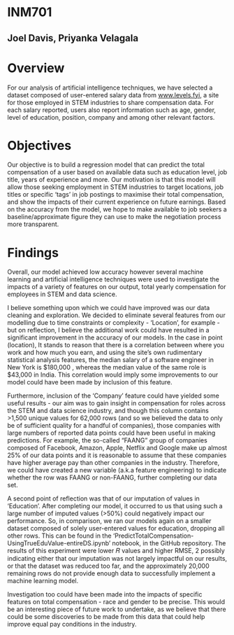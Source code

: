 # INM701
## Joel Davis, Priyanka Velagala

# Overview 
For our analysis of artificial intelligence techniques, we have selected a dataset composed of
user-entered salary data from www.levels.fyi, a site for those employed in STEM industries to
share compensation data. For each salary reported, users also report information such as age,
gender, level of education, position, company and among other relevant factors.

# Objectives 
Our objective is to build a regression model that can predict the total compensation of a user
based on available data such as education level, job title, years of experience and more. Our
motivation is that this model will allow those seeking employment in STEM industries to target
locations, job titles or specific ‘tags’ in job postings to maximise their total compensation, and
show the impacts of their current experience on future earnings. Based on the accuracy from
the model, we hope to make available to job seekers a baseline/approximate figure they can
use to make the negotiation process more transparent.

# Findings
Overall, our model achieved low accuracy however several machine learning and
artificial intelligence techniques were used to investigate the impacts of a variety of features on our output,
total yearly compensation for employees in STEM and data science.

I believe something upon which we could have improved was our data cleaning and exploration.
We decided to eliminate several features from our modelling due to time constraints or
complexity - ‘Location’, for example - but on reflection, I believe the additional work could have
resulted in a significant improvement in the accuracy of our models. In the case in point
(location), It stands to reason that there is a correlation between where you work and how much
you earn, and using the site’s own rudimentary statistical analysis features, the median salary of
a software engineer in New York is $180,000 , whereas the median value of the same role is
$43,000 in India. This correlation would imply some improvements to our model could have
been made by inclusion of this feature.

Furthermore, inclusion of the ‘Company’ feature could have yielded some useful results - our
aim was to gain insight in compensation for roles across the STEM and data science industry,
and though this column contains >1,500 unique values for 62,000 rows (and so we believed the
data to only be of sufficient quality for a handful of companies), those companies with large
numbers of reported data points could have been useful in making predictions. For example, the
so-called “FAANG” group of companies composed of Facebook, Amazon, Apple, Netflix and
Google make up almost 25% of our data points and it is reasonable to assume that these
companies have higher average pay than other companies in the industry. Therefore, we could
have created a new variable (a.k.a feature engineering) to indicate whether the row was FAANG
or non-FAANG, further completing our data set.

A second point of reflection was that of our imputation of values in ‘Education’. After completing
our model, it occurred to us that using such a large number of imputed values (>50%) could
negatively impact our performance. So, in comparison, we ran our models again on a smaller
dataset composed of solely user-entered values for education, dropping all other rows. This can
be found in the ‘PredictTotalCompensation-UsingTrueEduValue-entireDS.ipynb’ notebook, in the
GitHub repository. The results of this experiment were lower 𝑅 values and higher RMSE, 2
possibly indicating either that our imputation was not largely impactful on our results, or that the
dataset was reduced too far, and the approximately 20,000 remaining rows do not provide
enough data to successfully implement a machine learning model.

Investigation too could have been made into the impacts of specific features on total
compensation - race and gender to be precise. This would be an interesting piece of future work
to undertake, as we believe that there could be some discoveries to be made from this data that
could help improve equal pay conditions in the industry.
